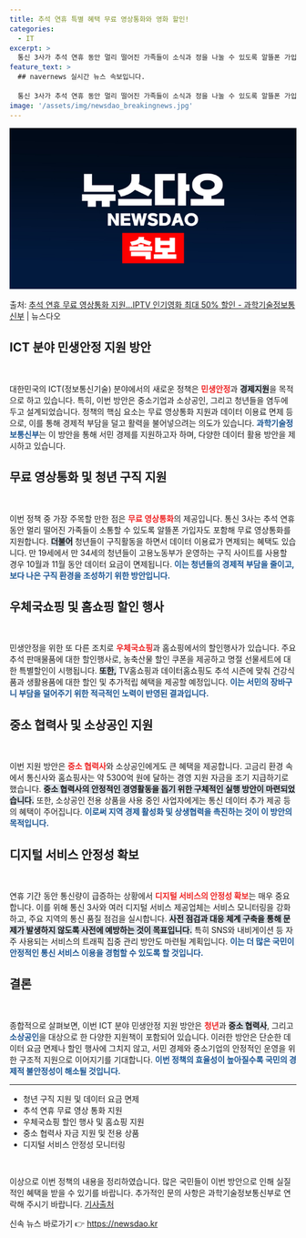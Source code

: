 ```yaml
---
title: 추석 연휴 특별 혜택 무료 영상통화와 영화 할인!
categories:
  - IT
excerpt: >
  통신 3사가 추석 연휴 동안 멀리 떨어진 가족들이 소식과 정을 나눌 수 있도록 알뜰폰 가입자를 포함해 무료 …
feature_text: >
  ## navernews 실시간 뉴스 속보입니다.

  통신 3사가 추석 연휴 동안 멀리 떨어진 가족들이 소식과 정을 나눌 수 있도록 알뜰폰 가입자를 포함해 무료 …
image: '/assets/img/newsdao_breakingnews.jpg'
---
```


![뉴스다오 속보](/assets/img/newsdao_breakingnews.jpg)

<p>출처: <a href="https://newsdao.kr/2035" rel="dofollow">추석 연휴 무료 영상통화 지원…IPTV 인기영화 최대 50% 할인 - 과학기술정보통신부</a> | 뉴스다오</p>

<h2 data-ke-size="size26">ICT 분야 민생안정 지원 방안</h2>

<p data-ke-size="size16">&nbsp;</p> 

대한민국의 ICT(정보통신기술) 분야에서의 새로운 정책은 <b><span style="color: #ee2323;">민생안정</span></b>과 <b><span style="background-color: #21538527;">경제지원</span></b>을 목적으로 하고 있습니다. 특히, 이번 방안은 중소기업과 소상공인, 그리고 청년들을 염두에 두고 설계되었습니다. 정책의 핵심 요소는 무료 영상통화 지원과 데이터 이용료 면제 등으로, 이를 통해 경제적 부담을 덜고 활력을 불어넣으려는 의도가 있습니다. <b><span style="color: #1a5490;">과학기술정보통신부</span></b>는 이 방안을 통해 서민 경제를 지원하고자 하며, 다양한 데이터 활용 방안을 제시하고 있습니다.

<h2>무료 영상통화 및 청년 구직 지원</h2>

<p data-ke-size="size16">&nbsp;</p> 

이번 정책 중 가장 주목할 만한 점은 <b><span style="color: #ee2323;">무료 영상통화</span></b>의 제공입니다. 통신 3사는 추석 연휴 동안 멀리 떨어진 가족들이 소통할 수 있도록 알뜰폰 가입자도 포함해 무료 영상통화를 지원합니다. <b><span style="background-color: #21538527;">더불어</span></b> 청년들이 구직활동을 하면서 데이터 이용료가 면제되는 혜택도 있습니다. 만 19세에서 만 34세의 청년들이 고용노동부가 운영하는 구직 사이트를 사용할 경우 10월과 11월 동안 데이터 요금이 면제됩니다. <b><span style="color: #1a5490;">이는 청년들의 경제적 부담을 줄이고, 보다 나은 구직 환경을 조성하기 위한 방안입니다.</span></b>

<h2>우체국쇼핑 및 홈쇼핑 할인 행사</h2>

<p data-ke-size="size16">&nbsp;</p> 

민생안정을 위한 또 다른 조치로 <b><span style="color: #ee2323;">우체국쇼핑</span></b>과 홈쇼핑에서의 할인행사가 있습니다. 주요 추석 판매물품에 대한 할인행사로, 농축산물 할인 쿠폰을 제공하고 명절 선물세트에 대한 특별할인이 시행됩니다. <b><span style="background-color: #21538527;">또한,</span></b> TV홈쇼핑과 데이터홈쇼핑도 추석 시즌에 맞춰 건강식품과 생활용품에 대한 할인 및 추가적립 혜택을 제공할 예정입니다. <b><span style="color: #1a5490;">이는 서민의 장바구니 부담을 덜어주기 위한 적극적인 노력이 반영된 결과입니다.</span></b>

<h2>중소 협력사 및 소상공인 지원</h2>

<p data-ke-size="size16">&nbsp;</p> 

이번 지원 방안은 <b><span style="color: #ee2323;">중소 협력사</span></b>와 소상공인에게도 큰 혜택을 제공합니다. 고금리 환경 속에서 통신사와 홈쇼핑사는 약 5300억 원에 달하는 경영 지원 자금을 조기 지급하기로 했습니다. <b><span style="background-color: #21538527;">중소 협력사의 안정적인 경영활동을 돕기 위한 구체적인 실행 방안이 마련되었습니다.</span></b> 또한, 소상공인 전용 상품을 사용 중인 사업자에게는 통신 데이터 추가 제공 등의 혜택이 주어집니다. <b><span style="color: #1a5490;">이로써 지역 경제 활성화 및 상생협력을 촉진하는 것이 이 방안의 목적입니다.</span></b>

<h2>디지털 서비스 안정성 확보</h2>

<p data-ke-size="size16">&nbsp;</p> 

연휴 기간 동안 통신량이 급증하는 상황에서 <b><span style="color: #ee2323;">디지털 서비스의 안정성 확보</span></b>는 매우 중요합니다. 이를 위해 통신 3사와 여러 디지털 서비스 제공업체는 서비스 모니터링을 강화하고, 주요 지역의 통신 품질 점검을 실시합니다. <b><span style="background-color: #21538527;">사전 점검과 대응 체계 구축을 통해 문제가 발생하지 않도록 사전에 예방하는 것이 목표입니다.</span></b> 특히 SNS와 내비게이션 등 자주 사용되는 서비스의 트래픽 집중 관리 방안도 마련될 계획입니다. <b><span style="color: #1a5490;">이는 더 많은 국민이 안정적인 통신 서비스 이용을 경험할 수 있도록 할 것입니다.</span></b>

<h2>결론</h2>

<p data-ke-size="size16">&nbsp;</p> 

종합적으로 살펴보면, 이번 ICT 분야 민생안정 지원 방안은 <b><span style="color: #ee2323;">청년</span></b>과 <b><span style="background-color: #21538527;">중소 협력사</span></b>, 그리고 <b><span style="color: #1a5490;">소상공인</span></b>을 대상으로 한 다양한 지원책이 포함되어 있습니다. 이러한 방안은 단순한 데이터 요금 면제나 할인 행사에 그치지 않고, 서민 경제와 중소기업의 안정적인 운영을 위한 구조적 지원으로 이어지기를 기대합니다. <b><span style="color: #1a5490;">이번 정책의 효율성이 높아질수록 국민의 경제적 불안정성이 해소될 것입니다.</span></b>

<hr>

<ul>
    <li>청년 구직 지원 및 데이터 요금 면제</li>
    <li>추석 연휴 무료 영상 통화 지원</li>
    <li>우체국쇼핑 할인 행사 및 홈쇼핑 지원</li>
    <li>중소 협력사 자금 지원 및 전용 상품</li>
    <li>디지털 서비스 안정성 모니터링</li>
</ul>

<p data-ke-size="size16">&nbsp;</p> 

이상으로 이번 정책의 내용을 정리하였습니다. 많은 국민들이 이번 방안으로 인해 실질적인 혜택을 받을 수 있기를 바랍니다. 추가적인 문의 사항은 과학기술정보통신부로 연락해 주시기 바랍니다. <a href="https://newsdao.kr/2035" target="_blank">기사출처</a> 

신속 뉴스 바로가기 👉 <a href="https://newsdao.kr" rel="dofollow">https://newsdao.kr</a>


